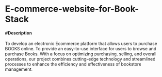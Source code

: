 # E-commerce-website-for-Book-Stack
<h4>#Description</h4>	
To develop an electronic Ecommerce platform that allows users to purchase BOOKS online. To provide an easy-to-use interface for users to browse and purchase Books. With a focus on optimizing purchasing, selling, and overall operations, our project combines cutting-edge technology and streamlined processes to enhance the efficiency and effectiveness of bookstore management.
